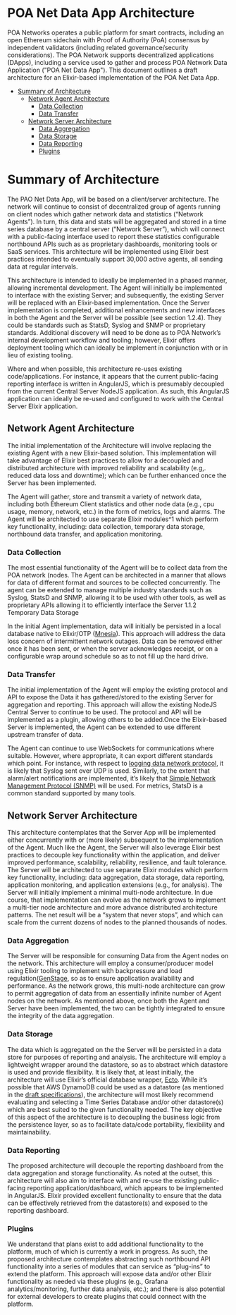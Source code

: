 # POA Net Data App Architecture

POA Networks operates a public platform for smart contracts, including an open Ethereum sidechain with Proof of Authority (PoA) consensus by independent validators (including related governance/security considerations). The POA Network supports decentralized applications (DApps), including a service used to gather and process POA Network Data Application ("POA Net Data App"). This document outlines a draft architecture for an Elixir-based implementation of the POA Net Data App.

<!--ts-->
   * [Summary of Architecture](#summary-of-architecture)
      * [Network Agent Architecture](#network-agent-architecture)
        * [Data Collection](#data-collection)
        * [Data Transfer](#data-transfer)
      * [Network Server Architecture](#network-server-architecture)
        * [Data Aggregation](#data-aggregation)
        * [Data Storage](#data-storage)
        * [Data Reporting](#data-reporting)
        * [Plugins](#plugins)
<!--te-->

# Summary of Architecture

The PAO Net Data App, will be based on a client/server architecture. The network will continue to consist of decentralized group of agents running on client nodes which gather network data and statistics (“Network Agents”). In turn, this data and stats will be aggregated and stored in a time series database by a central server (“Network Server”), which will connect with a public-facing interface used to report these statistics configurable northbound APIs such as as proprietary dashboards, monitoring tools or SaaS services. This architecture will be implemented using Elixir best practices intended to eventually support 30,000 active agents, all sending data at regular intervals.

This architecture is intended to ideally be implemented in a phased manner, allowing incremental development. The Agent will initially be implemented to interface with the existing Server; and subsequently, the existing Server will be replaced with an Elixir-based implementation. Once the Server implementation is completed, additional enhancements and new interfaces in both the Agent and the Server will be possible (see section 1.2.4). They could be standards such as StatsD, Syslog and SNMP or proprietary standards. Additional discovery will need to be done as to POA Network’s internal development workflow and tooling; however,
Elixir offers deployment tooling which can ideally be implement in conjunction with or in lieu of existing tooling.

Where and when possible, this architecture re-uses existing code/applications. For instance, it appears that the current public-facing reporting interface is written in AngularJS, which is presumably decoupled from the current Central Server NodeJS application. As such, this AngularJS application can ideally be re-used and configured to work with the Central Server Elixir application.

## Network Agent Architecture

The initial implementation of the Architecture will involve replacing the existing
Agent with a new Elixir-based solution. This implementation will take advantage of Elixir best
practices to allow for a decoupled and distributed architecture with improved reliability and
scalability (e.g,. reduced data loss and downtime); which can be further enhanced once the
Server has been implemented.

The Agent will gather, store and transmit a variety of network data, including both
Ethereum Client statistics and other node data (e.g., cpu usage, memory, network, etc.) in the
form of metrics, logs and alarms. The Agent will be architected to use separate Elixir modules^1
which perform key functionality, including: data collection, temporary data storage, northbound
data transfer, and application monitoring.

### Data Collection

The most essential functionality of the Agent will be to collect data from the POA network (nodes. The Agent can be architected in a manner that allows for data of different format and sources to be collected concurrently. The agent can be extended to manage multiple industry standards such as Syslog, StatsD and SNMP, allowing it to be used with other tools, as well as proprietary APIs allowing it to efficiently interface the Server 1.1.2 Temporary Data Storage

In the initial Agent implementation, data will initially be persisted in a local database native to Elixir/OTP ([Mnesia](http://erlang.org/doc/man/mnesia.html)). This approach will address the data loss concern of intermittent network outages. Data can be removed either once it has been sent, or when the server acknowledges receipt, or on a configurable wrap around schedule so as to not fill up the hard drive.

### Data Transfer

The initial implementation of the Agent will employ the existing protocol and API to expose the Data it has gathered/stored to the existing Server for aggregation and reporting. This approach will allow the existing NodeJS Central Server to continue to be used. The protocol and API will be implemented as a plugin, allowing others to be added.Once the Elixir-based Server is implemented, the Agent can be extended to use different upstream transfer of data.

The Agent can continue to use WebSockets for communications where suitable. However, where appropriate, it can export different standards which point. For instance, with respect to [logging data network protocol](https://en.wikipedia.org/wiki/Syslog#Network_protocol), it is likely that Syslog sent over UDP is used. Similarly, to the extent that alarm/alert notifications are implemented, it’s likely that [Simple Network Management Protocol (SNMP)](https://en.wikipedia.org/wiki/Simple_Network_Management_Protocol#Protocol_details) will be used. For metrics, StatsD is a common standard supported by many tools.

## Network Server Architecture

This architecture contemplates that the Server App will be implemented either concurrently with or (more likely) subsequent to the implementation of the Agent. Much like the Agent, the Server will also leverage Elixir best practices to decouple key functionality within the application, and deliver improved performance, scalability, reliability, resilience, and fault tolerance. The Server will be architected to use separate Elixir modules which perform key functionality, including: data aggregation, data storage, data reporting, application monitoring, and application extensions (e.g., for analysis). The Server will initially implement a minimal multi-node architecture. In due course, that implementation can evolve as the network grows to implement a multi-tier node architecture and more advance distributed architecture patterns. The net result will be a “system that never stops”, and which can scale from the current dozens of nodes to the planned thousands of nodes.

### Data Aggregation

The Server will be responsible for consuming Data from the Agent nodes on the network. This architecture will employ a consumer/producer model using Elixir tooling to implement with backpressure and load regulation([GenStage](https://hexdocs.pm/gen_stage/GenStage.html), so as to ensure application availability and performance. As the network grows, this multi-node architecture can grow to permit aggregation of data from an essentially infinite number of Agent nodes on the network. As mentioned above, once both the Agent and Server have been implemented, the two can be tightly integrated to ensure the integrity of the data aggregation.

### Data Storage

The data which is aggregated on the the Server will be persisted in a data store for purposes of reporting and analysis. The architecture will employ a lightweight wrapper around the datastore, so as to abstract which datastore is used and provide flexibility. It is likely that, at least initially, the architecture will use Elixir’s official database wrapper, [Ecto](https://hexdocs.pm/ecto/Ecto.html). While it’s possible that AWS DynamoDB could be used as a datastore (as mentioned in the [draft specifications](https://github.com/poanetwork/RFC/issues/7)), the architecture will most likely recommend evaluating and selecting a Time Series Database and/or other datastore(s) which are best suited to the given functionality needed. The key objective of this aspect of the architecture is to decoupling the business logic from the persistence layer, so as to facilitate data/code portability, flexibility and maintainability.

### Data Reporting

The proposed architecture will decouple the reporting dashboard from the data aggregation and storage functionality. As noted at the outset, this architecture will also aim to interface with and re-use the existing public-facing reporting application/dashboard, which appears to be implemented in AngularJS. Elixir provided excellent functionality to ensure that the data can be effectively retrieved from the datastore(s) and exposed to the reporting dashboard.

### Plugins

We understand that plans exist to add additional functionality to the platform, much of which is currently a work in progress. As such, the proposed architecture contemplates abstracting such northbound API functionality into a series of modules that can service as “plug-ins” to extend the platform. This approach will expose data and/or other Elixir functionality as needed via these plugins (e.g., Grafana analytics/monitoring, further data analysis, etc.); and there is also potential for external developers to create plugins that could connect with the platform.
